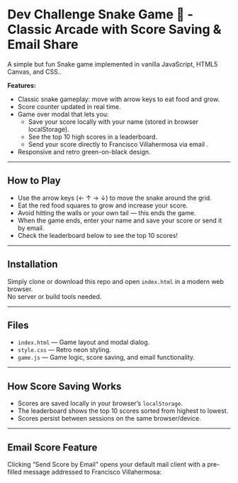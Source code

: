 # Dev Challenge Snake Game 🐍 - Classic Arcade with Score Saving & Email Share

A simple but fun Snake game implemented in vanilla JavaScript,  HTML5 Canvas, and CSS..  

**Features:**

- Classic snake gameplay: move with arrow keys to eat food and grow.
- Score counter updated in real time.
- Game over modal that lets you:
  - Save your score locally with your name (stored in browser localStorage).
  - See the top 10 high scores in a leaderboard.
  - Send your score directly to Francisco Villahermosa via email .
- Responsive and retro green-on-black design.

---

## How to Play

- Use the arrow keys (← ↑ → ↓) to move the snake around the grid.
- Eat the red food squares to grow and increase your score.
- Avoid hitting the walls or your own tail — this ends the game.
- When the game ends, enter your name and save your score or send it by email.
- Check the leaderboard below to see the top 10 scores!

---

## Installation

Simply clone or download this repo and open `index.html` in a modern web browser.  
No server or build tools needed.

---

## Files

- `index.html` — Game layout and modal dialog.
- `style.css` — Retro neon styling.
- `game.js` — Game logic, score saving, and email functionality.

---

## How Score Saving Works

- Scores are saved locally in your browser’s `localStorage`.
- The leaderboard shows the top 10 scores sorted from highest to lowest.
- Scores persist between sessions on the same browser/device.

---

## Email Score Feature

Clicking “Send Score by Email” opens your default mail client with a pre-filled message addressed to Francisco Villahermosa:

